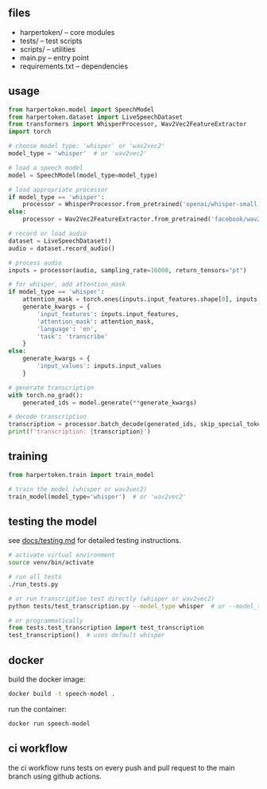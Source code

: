 ## files

- harpertoken/ – core modules
- tests/ – test scripts
- scripts/ – utilities
- main.py – entry point
- requirements.txt – dependencies

## usage

```python
from harpertoken.model import SpeechModel
from harpertoken.dataset import LiveSpeechDataset
from transformers import WhisperProcessor, Wav2Vec2FeatureExtractor
import torch

# choose model type: 'whisper' or 'wav2vec2'
model_type = 'whisper'  # or 'wav2vec2'

# load a speech model
model = SpeechModel(model_type=model_type)

# load appropriate processor
if model_type == 'whisper':
    processor = WhisperProcessor.from_pretrained('openai/whisper-small')
else:
    processor = Wav2Vec2FeatureExtractor.from_pretrained('facebook/wav2vec2-base-960h')

# record or load audio
dataset = LiveSpeechDataset()
audio = dataset.record_audio()

# process audio
inputs = processor(audio, sampling_rate=16000, return_tensors="pt")

# for whisper, add attention_mask
if model_type == 'whisper':
    attention_mask = torch.ones(inputs.input_features.shape[0], inputs.input_features.shape[1], dtype=torch.long)
    generate_kwargs = {
        'input_features': inputs.input_features,
        'attention_mask': attention_mask,
        'language': 'en',
        'task': 'transcribe'
    }
else:
    generate_kwargs = {
        'input_values': inputs.input_values
    }

# generate transcription
with torch.no_grad():
    generated_ids = model.generate(**generate_kwargs)

# decode transcription
transcription = processor.batch_decode(generated_ids, skip_special_tokens=True)[0]
print(f'transcription: {transcription}')
```

## training

```python
from harpertoken.train import train_model

# train the model (whisper or wav2vec2)
train_model(model_type='whisper')  # or 'wav2vec2'
```

## testing the model

see [docs/testing.md](docs/TESTING.md) for detailed testing instructions.

```bash
# activate virtual environment
source venv/bin/activate

# run all tests
./run_tests.py

# or run transcription test directly (whisper or wav2vec2)
python tests/test_transcription.py --model_type whisper  # or --model_type wav2vec2
```

```python
# or programmatically
from tests.test_transcription import test_transcription
test_transcription()  # uses default whisper
```

## docker

build the docker image:

```bash
docker build -t speech-model .
```

run the container:

```bash
docker run speech-model
```

## ci workflow

the ci workflow runs tests on every push and pull request to the main branch using github actions.

